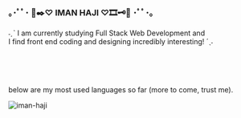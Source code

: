 ### ｡･ﾟﾟ･ 📜✒️♡ IMAN HAJI ♡🎞🗝📰 ･ﾟﾟ･｡


˗ˏˋ I am currently studying Full Stack Web Development and<br/> I find front end coding and designing incredibly interesting!
´ˎ˗

<br/>
<br/>
<br/>

below are my most used languages so far (more to come, trust me).
<br/>
<p><img align="center" src="https://github-readme-stats.vercel.app/api/top-langs?username=iman-haji&show_icons=true&locale=en&layout=compact" alt="iman-haji" /></p>

